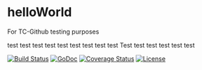 # helloWorld
For TC-Github testing purposes

test test test test test test test test test Test test test test test test

[![Build Status](https://travis-ci.org/taskcluster/taskcluster-client-go.svg?branch=master)](http://travis-ci.org/taskcluster/taskcluster-client-go)
[![GoDoc](https://godoc.org/github.com/taskcluster/taskcluster-client-go?status.svg)](https://godoc.org/github.com/taskcluster/taskcluster-client-go)
[![Coverage Status](https://coveralls.io/repos/taskcluster/taskcluster-client-go/badge.svg?branch=master&service=github)](https://coveralls.io/github/taskcluster/taskcluster-client-go?branch=master)
[![License](https://img.shields.io/badge/license-MPL%202.0-orange.svg)](http://mozilla.org/MPL/2.0)

